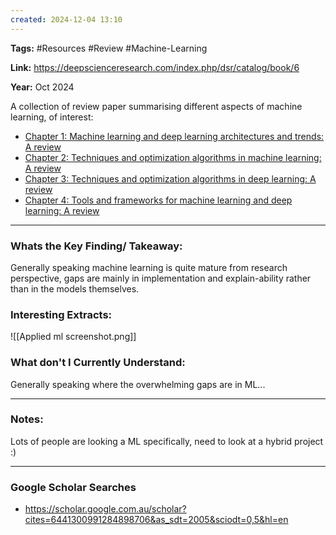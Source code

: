 ```yaml
---
created: 2024-12-04 13:10
---
```

**Tags:** #Resources #Review #Machine-Learning 

**Link:** https://deepscienceresearch.com/index.php/dsr/catalog/book/6

**Year:** Oct 2024

A collection of review paper summarising different aspects of machine learning, of interest: 
- [Chapter 1: Machine learning and deep learning architectures and trends: A review ](https://deepscienceresearch.com/index.php/dsr/catalog/book/6/chapter/58)
- [Chapter 2: Techniques and optimization algorithms in machine learning: A review](https://deepscienceresearch.com/index.php/dsr/catalog/book/6/chapter/59)
- [Chapter 3: Techniques and optimization algorithms in deep learning: A review](https://deepscienceresearch.com/index.php/dsr/catalog/book/6/chapter/60)
- [Chapter 4: Tools and frameworks for machine learning and deep learning: A review](https://deepscienceresearch.com/index.php/dsr/catalog/book/6/chapter/61)

---
### Whats the Key Finding/ Takeaway:

Generally speaking machine learning is quite mature from research perspective,  gaps are mainly in implementation and explain-ability rather than in the models themselves. 
### Interesting Extracts:

![[Applied ml screenshot.png]]
### What don't I Currently Understand:

Generally speaking where the overwhelming gaps are in ML... 

---
### Notes:

Lots of people are looking a ML specifically, need to look at a hybrid project :)

---
### Google Scholar Searches

- https://scholar.google.com.au/scholar?cites=6441300991284898706&as_sdt=2005&sciodt=0,5&hl=en

